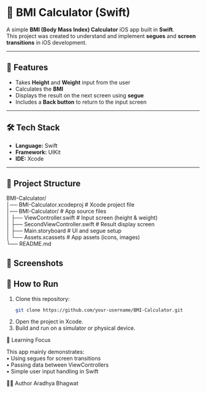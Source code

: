 # 📱 BMI Calculator (Swift)

A simple **BMI (Body Mass Index) Calculator** iOS app built in **Swift**.  
This project was created to understand and implement **segues** and **screen transitions** in iOS development.

---

## 🚀 Features
- Takes **Height** and **Weight** input from the user  
- Calculates the **BMI**  
- Displays the result on the next screen using **segue**  
- Includes a **Back button** to return to the input screen  

---

## 🛠️ Tech Stack
- **Language:** Swift  
- **Framework:** UIKit  
- **IDE:** Xcode  

---

## 📂 Project Structure

BMI-Calculator/<br>
│── BMI-Calculator.xcodeproj   # Xcode project file<br>
│── BMI-Calculator/            # App source files<br>
│   ├── ViewController.swift   # Input screen (height & weight)<br>
│   ├── SecondViewController.swift # Result display screen<br>
│   ├── Main.storyboard        # UI and segue setup<br>
│   └── Assets.xcassets        # App assets (icons, images)<br>
└── README.md<br>

## 📸 Screenshots 

## 📲 How to Run
1. Clone this repository:
   ```bash
   git clone https://github.com/your-username/BMI-Calculator.git

2.	Open the project in Xcode.
3.	Build and run on a simulator or physical device.


📖 Learning Focus

This app mainly demonstrates:<br>
	•	Using segues for screen transitions<br>
	•	Passing data between ViewControllers<br>
	•	Simple user input handling in Swift<br>
 

👨‍💻 Author
Aradhya Bhagwat
